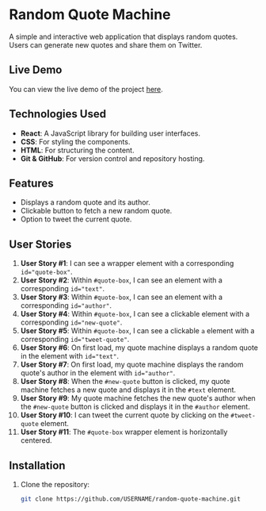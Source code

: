 # Random Quote Machine

A simple and interactive web application that displays random quotes. Users can generate new quotes and share them on Twitter.

## Live Demo

You can view the live demo of the project [here](https://your-live-demo-link.com).

## Technologies Used

- **React**: A JavaScript library for building user interfaces.
- **CSS**: For styling the components.
- **HTML**: For structuring the content.
- **Git & GitHub**: For version control and repository hosting.

## Features

- Displays a random quote and its author.
- Clickable button to fetch a new random quote.
- Option to tweet the current quote.

## User Stories

1. **User Story #1**: I can see a wrapper element with a corresponding `id="quote-box"`.
2. **User Story #2**: Within `#quote-box`, I can see an element with a corresponding `id="text"`.
3. **User Story #3**: Within `#quote-box`, I can see an element with a corresponding `id="author"`.
4. **User Story #4**: Within `#quote-box`, I can see a clickable element with a corresponding `id="new-quote"`.
5. **User Story #5**: Within `#quote-box`, I can see a clickable `a` element with a corresponding `id="tweet-quote"`.
6. **User Story #6**: On first load, my quote machine displays a random quote in the element with `id="text"`.
7. **User Story #7**: On first load, my quote machine displays the random quote's author in the element with `id="author"`.
8. **User Story #8**: When the `#new-quote` button is clicked, my quote machine fetches a new quote and displays it in the `#text` element.
9. **User Story #9**: My quote machine fetches the new quote's author when the `#new-quote` button is clicked and displays it in the `#author` element.
10. **User Story #10**: I can tweet the current quote by clicking on the `#tweet-quote` element.
11. **User Story #11**: The `#quote-box` wrapper element is horizontally centered.

## Installation

1. Clone the repository:
   ```bash
   git clone https://github.com/USERNAME/random-quote-machine.git
